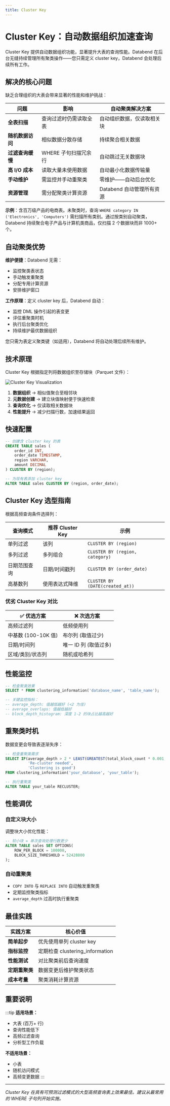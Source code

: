 ```yaml
---
title: Cluster Key
---
```


# Cluster Key：自动数据组织加速查询

Cluster Key 提供自动数据组织功能，显著提升大表的查询性能。Databend 在后台无缝持续管理所有聚类操作——您只需定义 cluster key，Databend 会处理后续所有工作。

## 解决的核心问题

缺乏合理组织的大表会带来显著的性能和维护挑战：

| 问题 | 影响 | 自动聚类解决方案 |
|---------|--------|------------------------------|
| **全表扫描** | 查询过滤时仍需读取全表 | 自动组织数据，仅读取相关块 |
| **随机数据访问** | 相似数据分散存储 | 持续聚合相关数据 |
| **过滤查询缓慢** | WHERE 子句扫描冗余行 | 自动跳过无关数据块 |
| **高 I/O 成本** | 读取大量未使用数据 | 自动最小化数据传输量 |
| **手动维护** | 需监控并手动重聚类 | 零维护——自动后台优化 |
| **资源管理** | 需分配聚类计算资源 | Databend 自动管理所有资源 |

**示例**：含百万级产品的电商表。未聚类时，查询 `WHERE category IN ('Electronics', 'Computers')` 需扫描所有类别。通过按类别自动聚类，Databend 持续聚合电子产品与计算机类商品，仅扫描 2 个数据块而非 1000+ 个。

## 自动聚类优势

**维护便捷**：Databend 无需：
- 监控聚类表状态
- 手动触发重聚类
- 分配专用计算资源
- 安排维护窗口

**工作原理**：定义 cluster key 后，Databend 自动：
- 监控 DML 操作引起的表变更
- 评估重聚类时机
- 执行后台聚类优化
- 持续维护最优数据组织

您只需为表定义聚类键（如适用），Databend 将自动处理后续所有维护。

## 技术原理

Cluster Key 根据指定列将数据组织至存储块（Parquet 文件）：

![Cluster Key Visualization](/img/sql/clustered.png)

1. **数据组织** → 相似值聚合至相邻块
2. **元数据创建** → 建立块值映射便于快速检索
3. **查询优化** → 仅读取相关数据块
4. **性能提升** → 减少扫描行数，加速结果返回

## 快速配置

```sql
-- 创建含 cluster key 的表
CREATE TABLE sales (
    order_id INT,
    order_date TIMESTAMP,
    region VARCHAR,
    amount DECIMAL
) CLUSTER BY (region);

-- 为现有表添加 cluster key
ALTER TABLE sales CLUSTER BY (region, order_date);
```

## Cluster Key 选型指南

根据高频查询条件选择列：

| 查询模式 | 推荐 Cluster Key | 示例 |
|---------------|------------------------|---------|
| 单列过滤 | 该列 | `CLUSTER BY (region)` |
| 多列过滤 | 多列组合 | `CLUSTER BY (region, category)` |
| 日期范围查询 | 日期/时间戳列 | `CLUSTER BY (order_date)` |
| 高基数列 | 使用表达式降维 | `CLUSTER BY (DATE(created_at))` |

### 优劣 Cluster Key 对比

| ✅ 优选方案 | ❌ 次选方案 |
|----------------|----------------|
| 高频过滤列 | 低频使用列 |
| 中基数 (100-10K 值) | 布尔列 (取值过少) |
| 日期/时间列 | 唯一 ID 列 (取值过多) |
| 区域/类别/状态列 | 随机或哈希列 |

## 性能监控

```sql
-- 检查聚类效果
SELECT * FROM clustering_information('database_name', 'table_name');

-- 关键监控指标：
-- average_depth: 值越低越好 (<2 为佳)
-- average_overlaps: 值越低越好
-- block_depth_histogram: 深度 1-2 的块占比越高越好
```

## 重聚类时机

数据变更会导致表逐渐失序：

```sql
-- 检查重聚类需求
SELECT IF(average_depth > 2 * LEAST(GREATEST(total_block_count * 0.001, 1), 16),
          'Re-cluster needed',
          'Clustering is good')
FROM clustering_information('your_database', 'your_table');

-- 执行重聚类
ALTER TABLE your_table RECLUSTER;
```

## 性能调优

### 自定义块大小
调整块大小优化性能：

```sql
-- 较小块 = 单次查询处理行数更少
ALTER TABLE sales SET OPTIONS(
    ROW_PER_BLOCK = 100000,
    BLOCK_SIZE_THRESHOLD = 52428800
);
```

### 自动重聚类
- `COPY INTO` 与 `REPLACE INTO` 自动触发重聚类
- 定期监控聚类指标
- `average_depth` 过高时执行重聚类

## 最佳实践

| 实践方案 | 核心价值 |
|----------|---------|
| **简单起步** | 优先使用单列 cluster key |
| **指标监控** | 定期检查 clustering_information |
| **性能测试** | 对比聚类前后查询速度 |
| **定期重聚类** | 数据变更后维护聚类状态 |
| **成本考量** | 聚类消耗计算资源 |

## 重要说明

:::tip
**适用场景：**
- 大表 (百万+ 行)
- 查询性能低下
- 高频过滤查询
- 分析型工作负载

**不适用场景：**
- 小表
- 随机访问模式
- 高频变更数据
:::

---

*Cluster Key 在具有可预测过滤模式的大型高频查询表上效果最佳。建议从最常用的 WHERE 子句列开始实施。*